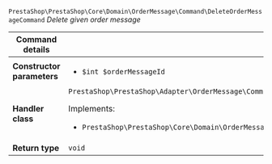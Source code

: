 `PrestaShop\PrestaShop\Core\Domain\OrderMessage\Command\DeleteOrderMessageCommand`
_Delete given order message_

| Command details            |    |
| -------------------------- | -- |
| **Constructor parameters** | <ul> <li>`$int $orderMessageId`</li> </ul> |
| **Handler class**          | `PrestaShop\PrestaShop\Adapter\OrderMessage\CommandHandler\DeleteOrderMessageHandler`  <p> Implements: </p> <ul>  <li>`PrestaShop\PrestaShop\Core\Domain\OrderMessage\CommandHandler\DeleteOrderMessageHandlerInterface`</li>  |
| **Return type** |  `void`  |
